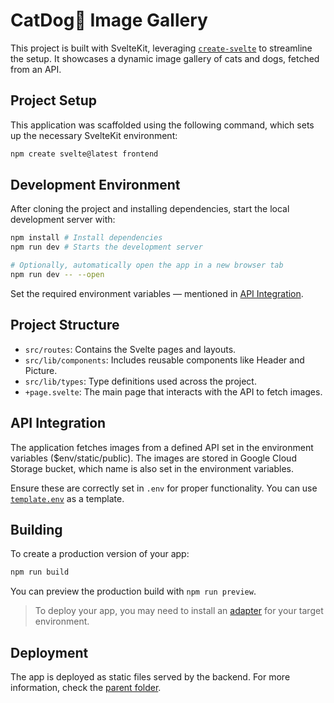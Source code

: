 # CatDog🐾 Image Gallery

This project is built with SvelteKit, leveraging [`create-svelte`](https://github.com/sveltejs/kit/tree/main/packages/create-svelte) to streamline the setup. It showcases a dynamic image gallery of cats and dogs, fetched from an API.

## Project Setup

This application was scaffolded using the following command, which sets up the necessary SvelteKit environment:

```bash
npm create svelte@latest frontend
```

## Development Environment

After cloning the project and installing dependencies, start the local development server with:

```bash
npm install # Install dependencies
npm run dev # Starts the development server

# Optionally, automatically open the app in a new browser tab
npm run dev -- --open
```

Set the required environment variables — mentioned in [API Integration](#api-integration).

## Project Structure

- `src/routes`: Contains the Svelte pages and layouts.
- `src/lib/components`: Includes reusable components like Header and Picture.
- `src/lib/types`: Type definitions used across the project.
- `+page.svelte`: The main page that interacts with the API to fetch images.


## API Integration

The application fetches images from a defined API set in the environment variables ($env/static/public).
The images are stored in Google Cloud Storage bucket, which name is also set in the environment variables.

Ensure these are correctly set in `.env` for proper functionality.
You can use [`template.env`](template.env) as a template.

## Building

To create a production version of your app:

```bash
npm run build
```

You can preview the production build with `npm run preview`.

> To deploy your app, you may need to install an [adapter](https://kit.svelte.dev/docs/adapters) for your target environment.

## Deployment

The app is deployed as static files served by the backend. For more information, check the [parent folder](../).
